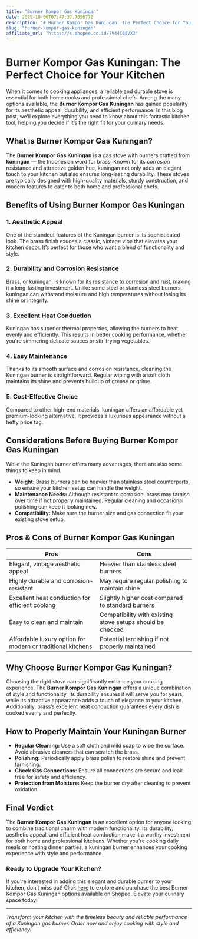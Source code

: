 ```yaml
---
title: "Burner Kompor Gas Kuningan"
date: 2025-10-06T07:47:37.705677Z
description: "# Burner Kompor Gas Kuningan: The Perfect Choice for Your Kitchen  ..."
slug: "burner-kompor-gas-kuningan"
affiliate_url: "https://s.shopee.co.id/7V44C68VX2"
---
```

# Burner Kompor Gas Kuningan: The Perfect Choice for Your Kitchen  

When it comes to cooking appliances, a reliable and durable stove is essential for both home cooks and professional chefs. Among the many options available, the **Burner Kompor Gas Kuningan** has gained popularity for its aesthetic appeal, durability, and efficient performance. In this blog post, we’ll explore everything you need to know about this fantastic kitchen tool, helping you decide if it’s the right fit for your culinary needs.  

## What is Burner Kompor Gas Kuningan?  

The **Burner Kompor Gas Kuningan** is a gas stove with burners crafted from **kuningan** — the Indonesian word for brass. Known for its corrosion resistance and attractive golden hue, kuningan not only adds an elegant touch to your kitchen but also ensures long-lasting durability. These stoves are typically designed with high-quality materials, sturdy construction, and modern features to cater to both home and professional chefs.  

## Benefits of Using Burner Kompor Gas Kuningan  

### 1. Aesthetic Appeal  

One of the standout features of the Kuningan burner is its sophisticated look. The brass finish exudes a classic, vintage vibe that elevates your kitchen decor. It’s perfect for those who want a blend of functionality and style.  

### 2. Durability and Corrosion Resistance  

Brass, or kuningan, is known for its resistance to corrosion and rust, making it a long-lasting investment. Unlike some steel or stainless steel burners, kuningan can withstand moisture and high temperatures without losing its shine or integrity.  

### 3. Excellent Heat Conduction  

Kuningan has superior thermal properties, allowing the burners to heat evenly and efficiently. This results in better cooking performance, whether you're simmering delicate sauces or stir-frying vegetables.  

### 4. Easy Maintenance  

Thanks to its smooth surface and corrosion resistance, cleaning the Kuningan burner is straightforward. Regular wiping with a soft cloth maintains its shine and prevents buildup of grease or grime.  

### 5. Cost-Effective Choice  

Compared to other high-end materials, kuningan offers an affordable yet premium-looking alternative. It provides a luxurious appearance without a hefty price tag.  

## Considerations Before Buying Burner Kompor Gas Kuningan  

While the Kuningan burner offers many advantages, there are also some things to keep in mind.  

- **Weight:** Brass burners can be heavier than stainless steel counterparts, so ensure your kitchen setup can handle the weight.  
- **Maintenance Needs:** Although resistant to corrosion, brass may tarnish over time if not properly maintained. Regular cleaning and occasional polishing can keep it looking new.  
- **Compatibility:** Make sure the burner size and gas connection fit your existing stove setup.  

## Pros & Cons of Burner Kompor Gas Kuningan  

| Pros                                                      | Cons                                                 |  
|------------------------------------------------------------|------------------------------------------------------|  
| Elegant, vintage aesthetic appeal                         | Heavier than stainless steel burners               |  
| Highly durable and corrosion-resistant                     | May require regular polishing to maintain shine  |  
| Excellent heat conduction for efficient cooking            | Slightly higher cost compared to standard burners |  
| Easy to clean and maintain                                | Compatibility with existing stove setups should be checked |  
| Affordable luxury option for modern or traditional kitchens | Potential tarnishing if not properly maintained  |  

## Why Choose Burner Kompor Gas Kuningan?  

Choosing the right stove can significantly enhance your cooking experience. The **Burner Kompor Gas Kuningan** offers a unique combination of style and functionality. Its durability ensures it will serve you for years, while its attractive appearance adds a touch of elegance to your kitchen. Additionally, brass’s excellent heat conduction guarantees every dish is cooked evenly and perfectly.  

## How to Properly Maintain Your Kuningan Burner  

- **Regular Cleaning:** Use a soft cloth and mild soap to wipe the surface. Avoid abrasive cleaners that can scratch the brass.  
- **Polishing:** Periodically apply brass polish to restore shine and prevent tarnishing.  
- **Check Gas Connections:** Ensure all connections are secure and leak-free for safety and efficiency.  
- **Protection from Moisture:** Keep the burner dry after cleaning to prevent oxidation.  

## Final Verdict  

The **Burner Kompor Gas Kuningan** is an excellent option for anyone looking to combine traditional charm with modern functionality. Its durability, aesthetic appeal, and efficient heat conduction make it a worthy investment for both home and professional kitchens. Whether you're cooking daily meals or hosting dinner parties, a kuningan burner enhances your cooking experience with style and performance.  

### Ready to Upgrade Your Kitchen?  

If you're interested in adding this elegant and durable burner to your kitchen, don’t miss out! Click [here](https://s.shopee.co.id/7V44C68VX2) to explore and purchase the best Burner Kompor Gas Kuningan options available on Shopee. Elevate your culinary space today!  

---

*Transform your kitchen with the timeless beauty and reliable performance of a Kuningan gas burner. Order now and enjoy cooking with style and efficiency!*